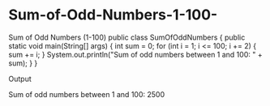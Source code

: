 # Sum-of-Odd-Numbers-1-100-
Sum of Odd Numbers (1-100)
public class SumOfOddNumbers {
    public static void main(String[] args) {
        int sum = 0;
        for (int i = 1; i <= 100; i += 2) {
            sum += i;
        }
        System.out.println("Sum of odd numbers between 1 and 100: " + sum);
    }
}

Output

Sum of odd numbers between 1 and 100: 2500


